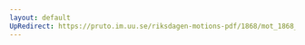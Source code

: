 ```yaml
---
layout: default
UpRedirect: https://pruto.im.uu.se/riksdagen-motions-pdf/1868/mot_1868__ak__110/mot_1868__ak__110-001.pdf
---
```

